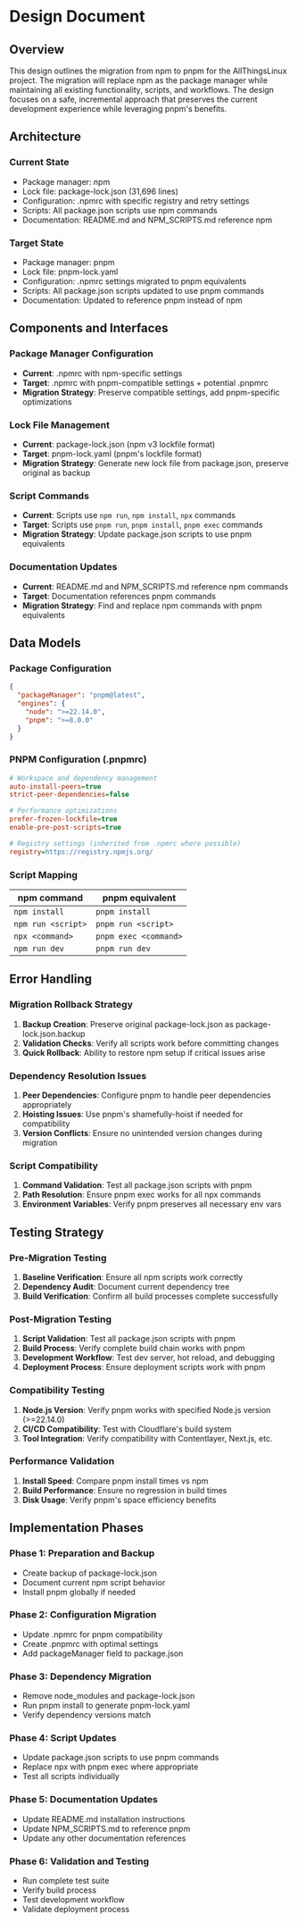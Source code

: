 # Design Document

## Overview

This design outlines the migration from npm to pnpm for the AllThingsLinux project. The migration will replace npm as the package manager while maintaining all existing functionality, scripts, and workflows. The design focuses on a safe, incremental approach that preserves the current development experience while leveraging pnpm's benefits.

## Architecture

### Current State
- Package manager: npm
- Lock file: package-lock.json (31,696 lines)
- Configuration: .npmrc with specific registry and retry settings
- Scripts: All package.json scripts use npm commands
- Documentation: README.md and NPM_SCRIPTS.md reference npm

### Target State
- Package manager: pnpm
- Lock file: pnpm-lock.yaml
- Configuration: .npmrc settings migrated to pnpm equivalents
- Scripts: All package.json scripts updated to use pnpm commands
- Documentation: Updated to reference pnpm instead of npm

## Components and Interfaces

### Package Manager Configuration
- **Current**: .npmrc with npm-specific settings
- **Target**: .npmrc with pnpm-compatible settings + potential .pnpmrc
- **Migration Strategy**: Preserve compatible settings, add pnpm-specific optimizations

### Lock File Management
- **Current**: package-lock.json (npm v3 lockfile format)
- **Target**: pnpm-lock.yaml (pnpm's lockfile format)
- **Migration Strategy**: Generate new lock file from package.json, preserve original as backup

### Script Commands
- **Current**: Scripts use `npm run`, `npm install`, `npx` commands
- **Target**: Scripts use `pnpm run`, `pnpm install`, `pnpm exec` commands
- **Migration Strategy**: Update package.json scripts to use pnpm equivalents

### Documentation Updates
- **Current**: README.md and NPM_SCRIPTS.md reference npm commands
- **Target**: Documentation references pnpm commands
- **Migration Strategy**: Find and replace npm commands with pnpm equivalents

## Data Models

### Package Configuration
```json
{
  "packageManager": "pnpm@latest",
  "engines": {
    "node": ">=22.14.0",
    "pnpm": ">=8.0.0"
  }
}
```

### PNPM Configuration (.pnpmrc)
```ini
# Workspace and dependency management
auto-install-peers=true
strict-peer-dependencies=false

# Performance optimizations
prefer-frozen-lockfile=true
enable-pre-post-scripts=true

# Registry settings (inherited from .npmrc where possible)
registry=https://registry.npmjs.org/
```

### Script Mapping
| npm command        | pnpm equivalent       |
| ------------------ | --------------------- |
| `npm install`      | `pnpm install`        |
| `npm run <script>` | `pnpm run <script>`   |
| `npx <command>`    | `pnpm exec <command>` |
| `npm run dev`      | `pnpm run dev`        |

## Error Handling

### Migration Rollback Strategy
1. **Backup Creation**: Preserve original package-lock.json as package-lock.json.backup
2. **Validation Checks**: Verify all scripts work before committing changes
3. **Quick Rollback**: Ability to restore npm setup if critical issues arise

### Dependency Resolution Issues
1. **Peer Dependencies**: Configure pnpm to handle peer dependencies appropriately
2. **Hoisting Issues**: Use pnpm's shamefully-hoist if needed for compatibility
3. **Version Conflicts**: Ensure no unintended version changes during migration

### Script Compatibility
1. **Command Validation**: Test all package.json scripts with pnpm
2. **Path Resolution**: Ensure pnpm exec works for all npx commands
3. **Environment Variables**: Verify pnpm preserves all necessary env vars

## Testing Strategy

### Pre-Migration Testing
1. **Baseline Verification**: Ensure all npm scripts work correctly
2. **Dependency Audit**: Document current dependency tree
3. **Build Verification**: Confirm all build processes complete successfully

### Post-Migration Testing
1. **Script Validation**: Test all package.json scripts with pnpm
2. **Build Process**: Verify complete build chain works with pnpm
3. **Development Workflow**: Test dev server, hot reload, and debugging
4. **Deployment Process**: Ensure deployment scripts work with pnpm

### Compatibility Testing
1. **Node.js Version**: Verify pnpm works with specified Node.js version (>=22.14.0)
2. **CI/CD Compatibility**: Test with Cloudflare's build system
3. **Tool Integration**: Verify compatibility with Contentlayer, Next.js, etc.

### Performance Validation
1. **Install Speed**: Compare pnpm install times vs npm
2. **Build Performance**: Ensure no regression in build times
3. **Disk Usage**: Verify pnpm's space efficiency benefits

## Implementation Phases

### Phase 1: Preparation and Backup
- Create backup of package-lock.json
- Document current npm script behavior
- Install pnpm globally if needed

### Phase 2: Configuration Migration
- Update .npmrc for pnpm compatibility
- Create .pnpmrc with optimal settings
- Add packageManager field to package.json

### Phase 3: Dependency Migration
- Remove node_modules and package-lock.json
- Run pnpm install to generate pnpm-lock.yaml
- Verify dependency versions match

### Phase 4: Script Updates
- Update package.json scripts to use pnpm commands
- Replace npx with pnpm exec where appropriate
- Test all scripts individually

### Phase 5: Documentation Updates
- Update README.md installation instructions
- Update NPM_SCRIPTS.md to reference pnpm
- Update any other documentation references

### Phase 6: Validation and Testing
- Run complete test suite
- Verify build process
- Test development workflow
- Validate deployment process
